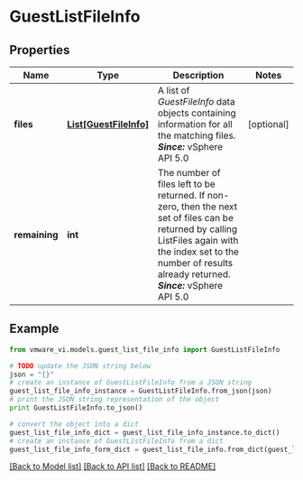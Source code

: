 # GuestListFileInfo


## Properties
Name | Type | Description | Notes
------------ | ------------- | ------------- | -------------
**files** | [**List[GuestFileInfo]**](GuestFileInfo.md) | A list of *GuestFileInfo* data objects containing information for all the matching files.  ***Since:*** vSphere API 5.0  | [optional] 
**remaining** | **int** | The number of files left to be returned.  If non-zero, then the next set of files can be returned by calling ListFiles again with the index set to the number of results already returned.  ***Since:*** vSphere API 5.0  | 

## Example

```python
from vmware_vi.models.guest_list_file_info import GuestListFileInfo

# TODO update the JSON string below
json = "{}"
# create an instance of GuestListFileInfo from a JSON string
guest_list_file_info_instance = GuestListFileInfo.from_json(json)
# print the JSON string representation of the object
print GuestListFileInfo.to_json()

# convert the object into a dict
guest_list_file_info_dict = guest_list_file_info_instance.to_dict()
# create an instance of GuestListFileInfo from a dict
guest_list_file_info_form_dict = guest_list_file_info.from_dict(guest_list_file_info_dict)
```
[[Back to Model list]](../README.md#documentation-for-models) [[Back to API list]](../README.md#documentation-for-api-endpoints) [[Back to README]](../README.md)


